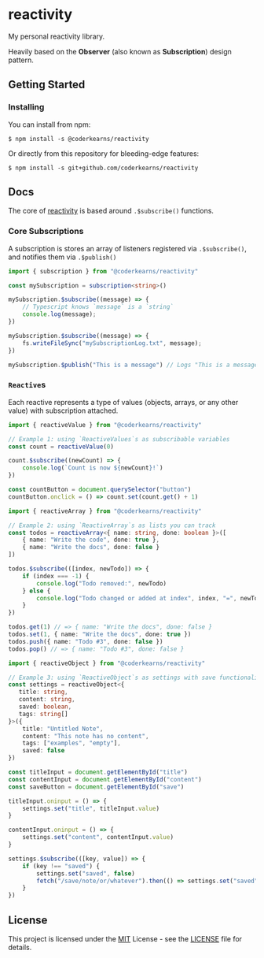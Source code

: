 # reactivity

My personal reactivity library.

Heavily based on the **Observer** (also known as **Subscription**) design pattern.

## Getting Started

### Installing

You can install from npm:

```
$ npm install -s @coderkearns/reactivity
```

Or directly from this repository for bleeding-edge features:

```
$ npm install -s git+github.com/coderkearns/reactivity
```

## Docs

The core of [reactivity](https://github.com/coderkearns/reactivity) is based around `.$subscribe()` functions.

### Core Subscriptions

A subscription is stores an array of listeners registered via `.$subscribe()`, and notifies them via `.$publish()`

```ts
import { subscription } from "@coderkearns/reactivity"

const mySubscription = subscription<string>()

mySubscription.$subscribe((message) => {
    // Typescript knows `message` is a `string`
    console.log(message);
})

mySubscription.$subscribe((message) => {
    fs.writeFileSync("mySubscriptionLog.txt", message);
})

mySubscription.$publish("This is a message") // Logs "This is a message" to both the console and the file

```

### `Reactive`s

Each reactive represents a type of values (objects, arrays, or any other value) with subscription attached.

```ts
import { reactiveValue } from "@coderkearns/reactivity"

// Example 1: using `ReactiveValues`s as subscribable variables
const count = reactiveValue(0)

count.$subscribe((newCount) => {
    console.log(`Count is now ${newCount}!`)
})

const countButton = document.querySelector("button")
countButton.onclick = () => count.set(count.get() + 1)
```

```ts
import { reactiveArray } from "@coderkearns/reactivity"

// Example 2: using `ReactiveArray`s as lists you can track
const todos = reactiveArray<{ name: string, done: boolean }>([
    { name: "Write the code", done: true },
    { name: "Write the docs", done: false }
])

todos.$subscribe(([index, newTodo]) => {
    if (index === -1) {
        console.log("Todo removed:", newTodo)
    } else {
        console.log("Todo changed or added at index", index, "=", newTodo)
    }
})

todos.get(1) // => { name: "Write the docs", done: false }
todos.set(1, { name: "Write the docs", done: true })
todos.push({ name: "Todo #3", done: false })
todos.pop() // => { name: "Todo #3", done: false }
```

```ts
import { reactiveObject } from "@coderkearns/reactivity"

// Example 3: using `ReactiveObject`s as settings with save functionality
const settings = reactiveObject<{
   title: string,
   content: string,
   saved: boolean,
   tags: string[]
}>({
    title: "Untitled Note",
    content: "This note has no content",
    tags: ["examples", "empty"],
    saved: false
})

const titleInput = document.getElementById("title")
const contentInput = document.getElementById("content")
const saveButton = document.getElementById("save")

titleInput.oninput = () => {
    settings.set("title", titleInput.value)
}

contentInput.oninput = () => {
    settings.set("content", contentInput.value)
}

settings.$subscribe(([key, value]) => {
    if (key !== "saved") {
        settings.set("saved", false)
        fetch("/save/note/or/whatever").then(() => settings.set("saved", true))
    }
})

```

## License

This project is licensed under the [MIT](https://choosealicense.com/licenses/mit/) License - see the [LICENSE](./LICENSE) file for details.
